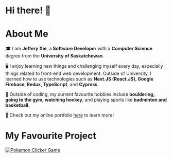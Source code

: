 # Hi there! 👋

# About Me 
🎓 I am **Jeffery Xie**, a **Software Developer** with a **Computer Science** degree from the **University of Saskatchewan**.
<br />

🖥 I enjoy learning new things and challenging myself every day, especially things related to front-end web development. Outside of University, I learned how to use technologies such as **Next.JS (React.JS), Google Firebase, Redux, TypeScript**, and **Cypress**.
<br />

🏸 Outside of coding, my current favourite hobbies include **bouldering, going to the gym, watching hockey**, and playing sports like **badminton and basketball**. 

💠 Check out my online portfolio [here](https://jefferyxie.netlify.app/) to learn more!
<br />

# My Favourite Project
[![Pokemon Clicker Game](https://user-images.githubusercontent.com/73203729/181860151-81201c7b-9a80-4371-93f4-9b3d49b24737.png)](https://heropokemon.web.app)
